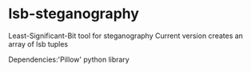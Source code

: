 # lsb-steganography
Least-Significant-Bit tool for steganography
Current version creates an array of lsb tuples

Dependencies:'Pillow' python library

